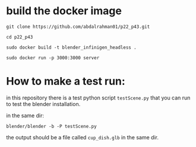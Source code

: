 # build the docker image 
```
git clone https://github.com/abdalrahman01/p22_p43.git

cd p22_p43

sudo docker build -t blender_infinigen_headless . 

sudo docker run -p 3000:3000 server 

```


# How to make a test run: 
in this repository there is a test python script `testScene.py` that you can run to test the blender installation. 

in the same dir:

```
blender/blender -b -P testScene.py
```

the output should be a file called `cup_dish.glb` in the same dir.
